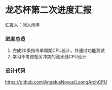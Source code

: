 # 龙芯杯第二次进度汇报

汇报人：闻人雨泽

### 进度总览

1. 完成20条指令单周期CPU设计，并通过功能测试
2. 学习不考虑相关冲突的流水线CPU设计

### 设计代码

https://github.com/AngeIusNovus/LoongArchCPU